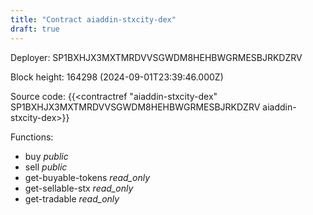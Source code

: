```yaml
---
title: "Contract aiaddin-stxcity-dex"
draft: true
---
```

Deployer: SP1BXHJX3MXTMRDVVSGWDM8HEHBWGRMESBJRKDZRV


 



Block height: 164298 (2024-09-01T23:39:46.000Z)

Source code: {{<contractref "aiaddin-stxcity-dex" SP1BXHJX3MXTMRDVVSGWDM8HEHBWGRMESBJRKDZRV aiaddin-stxcity-dex>}}

Functions:

* buy _public_
* sell _public_
* get-buyable-tokens _read_only_
* get-sellable-stx _read_only_
* get-tradable _read_only_
